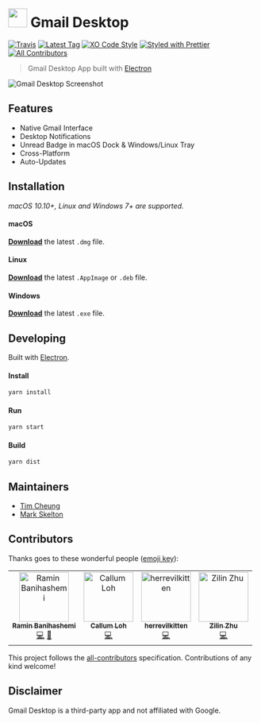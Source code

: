 # <img src="media/logo.png" height="38"> Gmail Desktop

[![Travis](https://travis-ci.org/timche/gmail-desktop.svg?branch=master)](https://travis-ci.org/timche/gmail-desktop)
[![Latest Tag](https://img.shields.io/github/tag/timche/gmail-desktop.svg?style=flat)](https://github.com/timche/gmail-desktop/releases/latest)
[![XO Code Style](https://img.shields.io/badge/code_style-XO-5ed9c7.svg)](https://github.com/sindresorhus/xo)
[![Styled with Prettier](https://img.shields.io/badge/styled_with-prettier-ff69b4.svg)](https://github.com/prettier/prettier)
[![All Contributors](https://img.shields.io/badge/all_contributors-4-orange.svg?style=popout)](#contributors)

> Gmail Desktop App built with [Electron](https://github.com/electron/electron)

![Gmail Desktop Screenshot](media/screenshot.png)

## Features

- Native Gmail Interface
- Desktop Notifications
- Unread Badge in macOS Dock & Windows/Linux Tray
- Cross-Platform
- Auto-Updates

## Installation

_macOS 10.10+, Linux and Windows 7+ are supported._

#### macOS

[**Download**](https://github.com/timche/gmail-desktop/releases/latest) the latest `.dmg` file.

#### Linux

[**Download**](https://github.com/timche/gmail-desktop/releases/latest) the latest `.AppImage` or `.deb` file.

#### Windows

[**Download**](https://github.com/timche/gmail-desktop/releases/latest) the latest `.exe` file.

## Developing

Built with [Electron](https://github.com/electron/electron).

#### Install

```sh
yarn install
```

#### Run

```sh
yarn start
```

#### Build

```sh
yarn dist
```

## Maintainers

- [Tim Cheung](https://github.com/timche)
- [Mark Skelton](https://github.com/markypython)

## Contributors

Thanks goes to these wonderful people ([emoji key](https://allcontributors.org/docs/en/emoji-key)):

<!-- ALL-CONTRIBUTORS-LIST:START - Do not remove or modify this section -->
<!-- prettier-ignore -->
<table><tr><td align="center"><a href="http://www.ramin.it"><img src="https://avatars1.githubusercontent.com/u/672932?v=4" width="100px;" alt="Ramin Banihashemi"/><br /><sub><b>Ramin Banihashemi</b></sub></a><br /><a href="https://github.com/timche/gmail-desktop/commits?author=bsramin" title="Code">💻</a> <a href="#ideas-bsramin" title="Ideas, Planning, & Feedback">🤔</a></td><td align="center"><a href="https://github.com/cdloh"><img src="https://avatars3.githubusercontent.com/u/883577?v=4" width="100px;" alt="Callum Loh"/><br /><sub><b>Callum Loh</b></sub></a><br /><a href="https://github.com/timche/gmail-desktop/commits?author=cdloh" title="Code">💻</a></td><td align="center"><a href="https://github.com/herrevilkitten"><img src="https://avatars0.githubusercontent.com/u/4753104?v=4" width="100px;" alt="herrevilkitten"/><br /><sub><b>herrevilkitten</b></sub></a><br /><a href="https://github.com/timche/gmail-desktop/commits?author=herrevilkitten" title="Code">💻</a></td><td align="center"><a href="https://zhuzilin.github.io/"><img src="https://avatars0.githubusercontent.com/u/10428324?v=4" width="100px;" alt="Zilin Zhu"/><br /><sub><b>Zilin Zhu</b></sub></a><br /><a href="https://github.com/timche/gmail-desktop/commits?author=zhuzilin" title="Code">💻</a></td></tr></table>

<!-- ALL-CONTRIBUTORS-LIST:END -->

This project follows the [all-contributors](https://github.com/all-contributors/all-contributors) specification. Contributions of any kind welcome!

## Disclaimer

Gmail Desktop is a third-party app and not affiliated with Google.
